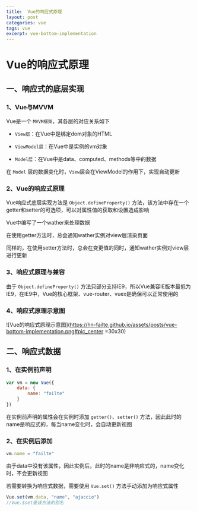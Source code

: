 ```yaml
---
title:  Vue的响应式原理
layout: post
categories: vue
tags: vue
excerpt: vue-bottom-implementation
---
```


# Vue的响应式原理

## 一、响应式的底层实现

### 1、Vue与MVVM

Vue是一个 `MVVM框架`，其各层的对应关系如下

- `View层`：在Vue中是绑定dom对象的HTML

- `ViewModel层`：在Vue中是实例的vm对象

- `Model层`：在Vue中是data、computed、methods等中的数据

在 `Model` 层的数据变化时，`View`层会在ViewModel的作用下，实现自动更新

### 2、Vue的响应式原理

Vue响应式底层实现方法是 `Object.defineProperty()` 方法，该方法中存在一个getter和setter的可选项，可以对属性值的获取和设置造成影响

Vue中编写了一个wather来处理数据

在使用getter方法时，总会通知wather实例对view层渲染页面

同样的，在使用setter方法时，总会在变更值的同时，通知wather实例对view层进行更新

### 3、响应式原理与兼容

由于 `Object.defineProperty()` 方法只部分支持IE9，所以Vue兼容IE版本最低为IE9，在IE9中，Vue的核心框架、vue-router、vuex是确保可以正常使用的

### 4、响应式原理示意图

![Vue的响应式原理示意图](https://hn-failte.github.io/assets/posts/vue-bottom-implementation.png#pic_center =30x30)

## 二、响应式数据

### 1、在实例前声明

```js
var vm = new Vue({
    data: {
        name: "failte"
    }
})
```

在实例前声明的属性会在实例时添加 `getter()`、`setter()` 方法，因此此时的name是响应式的，每当name变化时，会自动更新视图

### 2、在实例后添加

```js
vm.name = "failte"
```

由于data中没有该属性，因此实例后，此时的name是非响应式的，name变化时，不会更新视图

若需要转换为响应式数据，需要使用 `Vue.set()` 方法手动添加为响应式属性

```js
Vue.set(vm.data, "name", "ajaccio")
//Vue.$set是该方法的别名
```